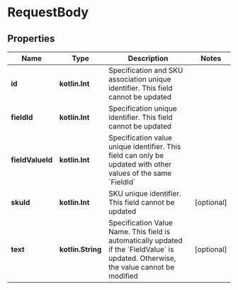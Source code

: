 
# RequestBody

## Properties
Name | Type | Description | Notes
------------ | ------------- | ------------- | -------------
**id** | **kotlin.Int** | Specification and SKU association unique identifier. This field cannot be updated | 
**fieldId** | **kotlin.Int** | Specification unique identifier. This field cannot be updated | 
**fieldValueId** | **kotlin.Int** | Specification value unique identifier. This field can only be updated with other values of the same &#x60;FieldId&#x60; | 
**skuId** | **kotlin.Int** | SKU unique identifier. This field cannot be updated |  [optional]
**text** | **kotlin.String** | Specification Value Name. This field is automatically updated if the &#x60;FieldValue&#x60; is updated. Otherwise, the value cannot be modified |  [optional]



